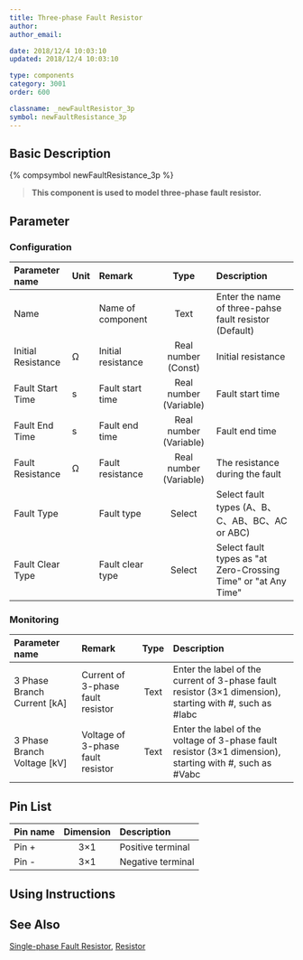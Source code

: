 ```yaml
---
title: Three-phase Fault Resistor
author:
author_email:

date: 2018/12/4 10:03:10
updated: 2018/12/4 10:03:10

type: components
category: 3001
order: 600

classname: _newFaultResistor_3p
symbol: newFaultResistance_3p
---
```


## Basic Description

{% compsymbol newFaultResistance_3p %}

> **This component is used to model three-phase fault resistor.**

## Parameter

### Configuration

| Parameter name     | Unit | Remark             |          Type          | Description                                                    |
| :----------------- | :--- | :----------------- | :--------------------: | :------------------------------------------------------------- |
| Name               |      | Name of component  |          Text          | Enter the name of three-pahse fault resistor (Default)         |
| Initial Resistance | Ω    | Initial resistance |  Real number (Const)   | Initial resistance                                             |
| Fault Start Time   | s    | Fault start time   | Real number (Variable) | Fault start time                                               |
| Fault End Time     | s    | Fault end time     | Real number (Variable) | Fault end time                                                 |
| Fault Resistance   | Ω    | Fault resistance   | Real number (Variable) | The resistance during the fault                                |
| Fault Type         |      | Fault type         |         Select         | Select fault types (A、B、C、AB、BC、AC or ABC)                |
| Fault Clear Type   |      | Fault clear type   |         Select         | Select fault types as "at Zero-Crossing Time" or "at Any Time" |

### Monitoring

| Parameter name                | Remark                            | Type | Description                                                                                              |
| :---------------------------- | :-------------------------------- | :--: | :------------------------------------------------------------------------------------------------------- |
| 3 Phase Branch Current \[kA\] | Current of 3-phase fault resistor | Text | Enter the label of the current of 3-phase fault resistor (3×1 dimension), starting with #, such as #Iabc |
| 3 Phase Branch Voltage \[kV\] | Voltage of 3-phase fault resistor | Text | Enter the label of the voltage of 3-phase fault resistor (3×1 dimension), starting with #, such as #Vabc |

## Pin List

| Pin name | Dimension | Description       |
| :------- | :-------: | :---------------- |
| Pin +    |    3×1    | Positive terminal |
| Pin -    |    3×1    | Negative terminal |

## Using Instructions

## See Also

[Single-phase Fault Resistor](comp_newFaultResistor.md), [Resistor](compnewResistorRouter.md)
